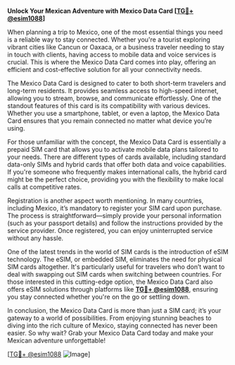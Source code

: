 **Unlock Your Mexican Adventure with Mexico Data Card [[TG💪+ @esim1088](https://t.me/s/esim1088)]**

When planning a trip to Mexico, one of the most essential things you need is a reliable way to stay connected. Whether you're a tourist exploring vibrant cities like Cancun or Oaxaca, or a business traveler needing to stay in touch with clients, having access to mobile data and voice services is crucial. This is where the Mexico Data Card comes into play, offering an efficient and cost-effective solution for all your connectivity needs.

The Mexico Data Card is designed to cater to both short-term travelers and long-term residents. It provides seamless access to high-speed internet, allowing you to stream, browse, and communicate effortlessly. One of the standout features of this card is its compatibility with various devices. Whether you use a smartphone, tablet, or even a laptop, the Mexico Data Card ensures that you remain connected no matter what device you’re using. 

For those unfamiliar with the concept, the Mexico Data Card is essentially a prepaid SIM card that allows you to activate mobile data plans tailored to your needs. There are different types of cards available, including standard data-only SIMs and hybrid cards that offer both data and voice capabilities. If you're someone who frequently makes international calls, the hybrid card might be the perfect choice, providing you with the flexibility to make local calls at competitive rates.

Registration is another aspect worth mentioning. In many countries, including Mexico, it’s mandatory to register your SIM card upon purchase. The process is straightforward—simply provide your personal information (such as your passport details) and follow the instructions provided by the service provider. Once registered, you can enjoy uninterrupted service without any hassle.

One of the latest trends in the world of SIM cards is the introduction of eSIM technology. The eSIM, or embedded SIM, eliminates the need for physical SIM cards altogether. It's particularly useful for travelers who don’t want to deal with swapping out SIM cards when switching between countries. For those interested in this cutting-edge option, the Mexico Data Card also offers eSIM solutions through platforms like **[TG💪+ @esim1088](https://t.me/s/esim1088)**, ensuring you stay connected whether you're on the go or settling down.

In conclusion, the Mexico Data Card is more than just a SIM card; it’s your gateway to a world of possibilities. From enjoying stunning beaches to diving into the rich culture of Mexico, staying connected has never been easier. So why wait? Grab your Mexico Data Card today and make your Mexican adventure unforgettable!

[[TG💪+ @esim1088](https://t.me/s/esim1088) ![Image](https://i.postimg.cc/Y0z9fWf4/image.png)]